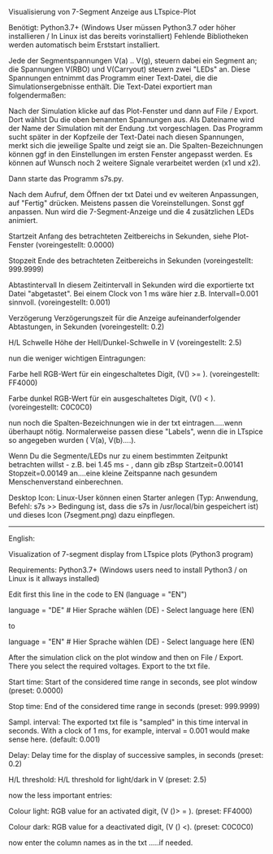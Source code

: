 Visualisierung von 7-Segment Anzeige aus LTspice-Plot

Benötigt: Python3.7+ (Windows User müssen Python3.7 oder höher installieren / In Linux ist das bereits vorinstalliert)
Fehlende Bibliotheken werden automatisch beim Erststart installiert.

Jede der Segmentspannungen V(a) .. V(g), steuern dabei ein Segment an; die Spannungen V(RBO) und V(Carryout) steuern zwei "LEDs" an. Diese Spannungen entnimmt das Programm einer Text-Datei, die die Simulationsergebnisse enthält. Die Text-Datei exportiert man folgendermaßen:

Nach der Simulation klicke auf das Plot-Fenster und dann auf File / Export. Dort wählst Du die oben benannten Spannungen aus. Als Dateiname wird der Name der Simulation mit der Endung .txt vorgeschlagen. Das Programm sucht später in der Kopfzeile der Text-Datei nach diesen Spannungen, merkt sich die jeweilige Spalte und zeigt sie an. Die Spalten-Bezeichnungen können ggf in den Einstellungen im ersten Fenster angepasst werden. Es können auf Wunsch noch 2 weitere Signale verarbeitet werden (x1 und x2).

Dann starte das Programm s7s.py.

Nach dem Aufruf, dem Öffnen der txt Datei und ev weiteren Anpassungen, auf "Fertig" drücken. Meistens passen die Voreinstellungen. Sonst ggf anpassen. Nun wird die 7-Segment-Anzeige und die 4 zusätzlichen LEDs animiert.

Startzeit Anfang des betrachteten Zeitbereichs in Sekunden, siehe Plot-Fenster (voreingestellt: 0.0000)

Stopzeit Ende des betrachteten Zeitbereichs in Sekunden (voreingestellt: 999.9999)

Abtastintervall In diesem Zeitintervall in Sekunden wird die exportierte txt Datei "abgetastet". Bei einem Clock von 1 ms wäre hier z.B. Intervall=0.001 sinnvoll. (voreingestellt: 0.001)

Verzögerung Verzögerungszeit für die Anzeige aufeinanderfolgender Abtastungen, in Sekunden (voreingestellt: 0.2)

H/L Schwelle Höhe der Hell/Dunkel-Schwelle in V (voreingestellt: 2.5)

nun die weniger wichtigen Eintragungen:

Farbe hell RGB-Wert für ein eingeschaltetes Digit, (V(<Segment>) >= <Schwelle>). (voreingestellt: FF4000)
  
Farbe dunkel RGB-Wert für ein ausgeschaltetes Digit, (V(<Segment>) < <Schwelle>).(voreingestellt: C0C0C0)
  
nun noch die Spalten-Bezeichnungen wie in der txt eintragen.....wenn überhaupt nötig. Normalerweise passen diese "Labels", wenn die in LTspice so angegeben wurden ( V(a), V(b)....).

Wenn Du die Segmente/LEDs nur zu einem bestimmten Zeitpunkt betrachten willst - z.B. bei 1.45 ms - , dann gib zBsp Startzeit=0.00141 Stopzeit=0.00149 an....eine kleine Zeitspanne nach gesundem Menschenverstand einberechnen.

Desktop Icon: Linux-User können einen Starter anlegen (Typ: Anwendung, Befehl: s7s >> Bedingung ist, dass die s7s in /usr/local/bin gespeichert ist) und dieses Icon (7segment.png) dazu einpflegen.  
  
-----------------------------------------
  
English:  

Visualization of 7-segment display from LTspice plots (Python3 program)

Requirements: Python3.7+ (Windows users need to install Python3 / on Linux is it allways installed)

Edit first this line in the code to EN (language = "EN")

language = "DE"     # Hier Sprache wählen (DE)  -  Select language here (EN)
  
to
  
language = "EN"     # Hier Sprache wählen (DE)  -  Select language here (EN)
  
After the simulation click on the plot window and then on File / Export.
There you select the required voltages.
Export to the txt file.
  
Start time: Start of the considered time range in seconds, see plot window (preset: 0.0000)
  
Stop time: End of the considered time range in seconds (preset: 999.9999)
  
Sampl. interval: The exported txt file is "sampled" in this time interval in seconds. With a clock of 1 ms, for example, interval = 0.001 would make sense here. (default: 0.001)
  
Delay: Delay time for the display of successive samples, in seconds (preset: 0.2)
  
H/L threshold: H/L threshold for light/dark in V (preset: 2.5)
  
now the less important entries:
  
Colour light: RGB value for an activated digit, (V (<Segment>)> = <Threshold>). (preset: FF4000)
  
Colour dark: RGB value for a deactivated digit, (V (<Segment>) <<Threshold>). (preset: C0C0C0)
  
now enter the column names as in the txt .....if needed.
